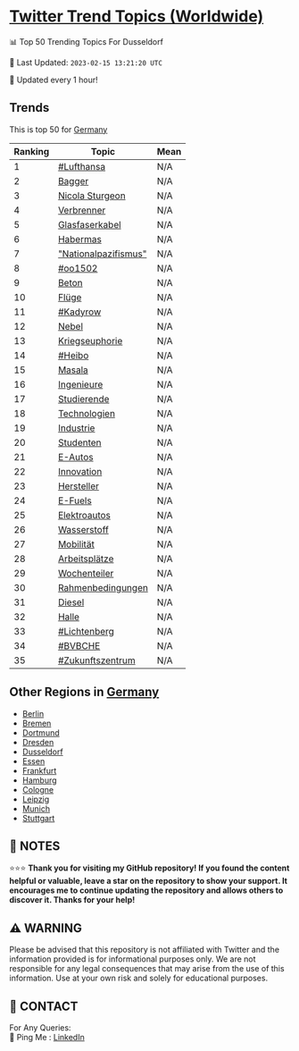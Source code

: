 [Twitter Trend Topics (Worldwide)](https://github.com/ErcinDedeoglu/Twitter-Trend-Topics)
==========


📊 Top 50 Trending Topics For Dusseldorf

📆 Last Updated: `2023-02-15 13:21:20 UTC`

🔧 Updated every 1 hour!


## Trends

This is top 50 for [Germany](</Germany>)

| Ranking | Topic | Mean |
| ------- | ------------ | ------------ |
| 1 | [#Lufthansa](http://twitter.com/search?q=%23Lufthansa) | N/A |
| 2 | [Bagger](http://twitter.com/search?q=Bagger) | N/A |
| 3 | [Nicola Sturgeon](http://twitter.com/search?q=Nicola+Sturgeon) | N/A |
| 4 | [Verbrenner](http://twitter.com/search?q=Verbrenner) | N/A |
| 5 | [Glasfaserkabel](http://twitter.com/search?q=Glasfaserkabel) | N/A |
| 6 | [Habermas](http://twitter.com/search?q=Habermas) | N/A |
| 7 | ["Nationalpazifismus"](http://twitter.com/search?q=%22Nationalpazifismus%22) | N/A |
| 8 | [#oo1502](http://twitter.com/search?q=%23oo1502) | N/A |
| 9 | [Beton](http://twitter.com/search?q=Beton) | N/A |
| 10 | [Flüge](http://twitter.com/search?q=Fl%c3%bcge) | N/A |
| 11 | [#Kadyrow](http://twitter.com/search?q=%23Kadyrow) | N/A |
| 12 | [Nebel](http://twitter.com/search?q=Nebel) | N/A |
| 13 | [Kriegseuphorie](http://twitter.com/search?q=Kriegseuphorie) | N/A |
| 14 | [#Heibo](http://twitter.com/search?q=%23Heibo) | N/A |
| 15 | [Masala](http://twitter.com/search?q=Masala) | N/A |
| 16 | [Ingenieure](http://twitter.com/search?q=Ingenieure) | N/A |
| 17 | [Studierende](http://twitter.com/search?q=Studierende) | N/A |
| 18 | [Technologien](http://twitter.com/search?q=Technologien) | N/A |
| 19 | [Industrie](http://twitter.com/search?q=Industrie) | N/A |
| 20 | [Studenten](http://twitter.com/search?q=Studenten) | N/A |
| 21 | [E-Autos](http://twitter.com/search?q=E-Autos) | N/A |
| 22 | [Innovation](http://twitter.com/search?q=Innovation) | N/A |
| 23 | [Hersteller](http://twitter.com/search?q=Hersteller) | N/A |
| 24 | [E-Fuels](http://twitter.com/search?q=E-Fuels) | N/A |
| 25 | [Elektroautos](http://twitter.com/search?q=Elektroautos) | N/A |
| 26 | [Wasserstoff](http://twitter.com/search?q=Wasserstoff) | N/A |
| 27 | [Mobilität](http://twitter.com/search?q=Mobilit%c3%a4t) | N/A |
| 28 | [Arbeitsplätze](http://twitter.com/search?q=Arbeitspl%c3%a4tze) | N/A |
| 29 | [Wochenteiler](http://twitter.com/search?q=Wochenteiler) | N/A |
| 30 | [Rahmenbedingungen](http://twitter.com/search?q=Rahmenbedingungen) | N/A |
| 31 | [Diesel](http://twitter.com/search?q=Diesel) | N/A |
| 32 | [Halle](http://twitter.com/search?q=Halle) | N/A |
| 33 | [#Lichtenberg](http://twitter.com/search?q=%23Lichtenberg) | N/A |
| 34 | [#BVBCHE](http://twitter.com/search?q=%23BVBCHE) | N/A |
| 35 | [#Zukunftszentrum](http://twitter.com/search?q=%23Zukunftszentrum) | N/A |



## Other Regions in [Germany](</Germany>)

* [Berlin](</Germany/Berlin.md>)
* [Bremen](</Germany/Bremen.md>)
* [Dortmund](</Germany/Dortmund.md>)
* [Dresden](</Germany/Dresden.md>)
* [Dusseldorf](</Germany/Dusseldorf.md>)
* [Essen](</Germany/Essen.md>)
* [Frankfurt](</Germany/Frankfurt.md>)
* [Hamburg](</Germany/Hamburg.md>)
* [Cologne](</Germany/Cologne.md>)
* [Leipzig](</Germany/Leipzig.md>)
* [Munich](</Germany/Munich.md>)
* [Stuttgart](</Germany/Stuttgart.md>)



## 📝 NOTES

⭐⭐⭐ **Thank you for visiting my GitHub repository! If you found the content helpful or valuable, leave a star on the repository to show your support. It encourages me to continue updating the repository and allows others to discover it. Thanks for your help!**


## ⚠️ WARNING

Please be advised that this repository is not affiliated with Twitter and the information provided is for informational purposes only. We are not responsible for any legal consequences that may arise from the use of this information. Use at your own risk and solely for educational purposes.


## 📨 CONTACT

 For Any Queries:  
            🏓 Ping Me : [LinkedIn](https://www.linkedin.com/in/ercindedeoglu/)
